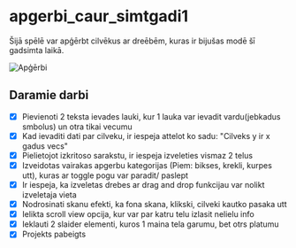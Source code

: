 # apgerbi_caur_simtgadi1
Šijā spēlē var apģērbt cilvēkus ar dreēbēm, kuras ir bijušas modē šī gadsimta laikā.

![Apģērbi](https://i.gzn.jp/img/2015/07/13/100-years-mens-fashion/00-top.jpg)


## Daramie darbi

- [x] Pievienoti 2 teksta ievades lauki, kur 1 lauka var ievadit vardu(jebkadus smbolus) un otra tikai vecumu
- [x] Kad ievaditi dati par cilveku, ir iespeja attelot ko sadu: "Cilveks y ir x gadus vecs"
- [x] Pielietojot izkritoso sarakstu, ir iespeja izveleties vismaz 2 telus
- [x] Izveidotas vairakas apgerbu kategorijas (Piem: bikses, krekli, kurpes utt), kuras ar toggle pogu var paradit/ paslept
- [x] Ir iespeja, ka izveletas drebes ar drag and drop funkcijau var nolikt izveletaja vieta
- [x] Nodrosinati skanu efekti, ka fona skana, klikski, cilveki kautko pasaka utt
- [x] Ielikta scroll view opcija, kur var par katru telu izlasit nelielu info
- [x] Ieklauti 2 slaider elementi, kuros 1 maina tela garumu, bet otrs platumu
- [x] Projekts pabeigts
